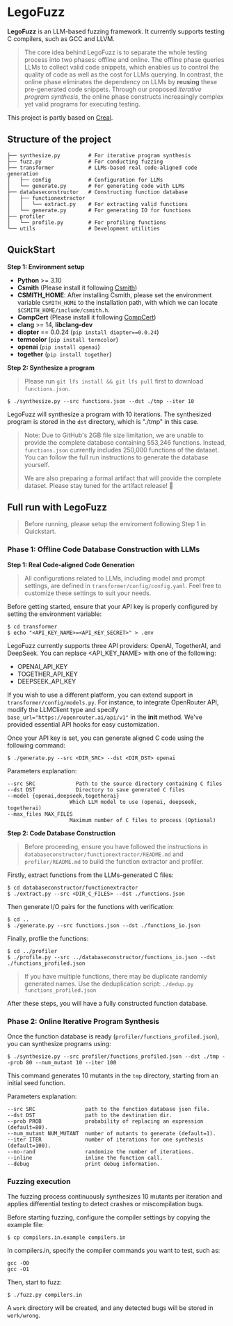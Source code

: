 # LegoFuzz

**LegoFuzz** is an LLM-based fuzzing framework. It currently supports testing C compilers, such as GCC and LLVM. 

> The core idea behind LegoFuzz is to separate the whole testing process into two phases: offline and online. The offline phase queries LLMs to collect valid code snippets, which enables us to control the quality of code as well as the cost for LLMs querying. In contrast, the online phase eliminates the dependency on LLMs by **reusing** these pre-generated code snippets. Through our proposed *iterative program synthesis*, the online phase constructs increasingly complex yet valid programs for executing testing. 

This project is partly based on [Creal](https://github.com/UniCodeSphere/Creal). 

## Structure of the project

```
├── synthesize.py         # For iterative program synthesis
├── fuzz.py               # For conducting fuzzing
├── transformer           # LLMs-based real code-aligned code generation
│   ├── config            # Configuration for LLMs
│   └── generate.py       # For generating code with LLMs
├── databaseconstructor   # Constructing function database
│   ├── functionextractor  
│   │   └── extract.py    # For extracting valid functions
│   └── generate.py       # For generating IO for functions
├── profiler              
│   └── profile.py        # For profiling functions
└── utils                 # Development utilities
```

## QuickStart

**Step 1: Environment setup**

- **Python** >= 3.10
- **Csmith** (Please install it following [Csmith](https://github.com/csmith-project/csmith))
- **CSMITH_HOME**: After installing Csmith, please set the environment variable `CSMITH_HOME` to the installation path, with which we can locate `$CSMITH_HOME/include/csmith.h`.
- **CompCert** (Please install it following [CompCert](https://compcert.org/man/manual002.html#install))
- **clang** >= 14, **libclang-dev**
- **diopter** == 0.0.24 (`pip install diopter==0.0.24`)
- **termcolor** (`pip install termcolor`)
- **openai** (`pip install openai`)
- **together** (`pip install together`)

**Step 2: Synthesize a program**

> Please run `git lfs install && git lfs pull` first to download `functions.json`.

```shell
$ ./synthesize.py --src functions.json --dst ./tmp --iter 10
```

LegoFuzz will synthesize a program with 10 iterations. The synthesized program is stored in the `dst` directory, which is "./tmp" in this case. 

> Note: Due to GitHub's 2GB file size limitation, we are unable to provide the complete database containing 553,246 functions. Instead, `functions.json` currently includes 250,000 functions of the dataset. You can follow the full run instructions to generate the database yourself. 
>
> We are also preparing a formal artifact that will provide the complete dataset. Please stay tuned for the artifact release! 🚀

## Full run with LegoFuzz

> Before running, please setup the enviroment following Step 1 in Quickstart.

### Phase 1: Offline Code Database Construction with LLMs

**Step 1: Real Code-aligned Code Generation**

> All configurations related to LLMs, including model and prompt settings, are defined in `transformer/config/config.yaml`. Feel free to customize these settings to suit your needs.

Before getting started, ensure that your API key is properly configured by setting the environment variable:

```shell
$ cd transformer
$ echo "<API_KEY_NAME>=<API_KEY_SECRET>" > .env
```

LegoFuzz currently supports three API providers: OpenAI, TogetherAI, and DeepSeek. You can replace <API_KEY_NAME> with one of the following:

- OPENAI_API_KEY
- TOGETHER_API_KEY
- DEEPSEEK_API_KEY

If you wish to use a different platform, you can extend support in `transformer/config/models.py`. For instance, to integrate OpenRouter API, modify the LLMClient type and specify `base_url="https://openrouter.ai/api/v1"` in the __init__ method. We've provided essential API hooks for easy customization.

Once your API key is set, you can generate aligned C code using the following command:

```shell
$ ./generate.py --src <DIR_SRC> --dst <DIR_DST> openai 
```

Parameters explanation:

```shell
--src SRC             Path to the source directory containing C files
--dst DST             Directory to save generated C files
--model {openai,deepseek,togetherai}
                    Which LLM model to use (openai, deepseek, togetherai)
--max_files MAX_FILES 
                    Maximum number of C files to process (Optional)
```

**Step 2: Code Database Construction**

> Before proceeding, ensure you have followed the instructions in `databaseconstructor/functionextractor/README.md` and `profiler/README.md` to build the function extractor and profiler.

Firstly, extract functions from the LLMs-generated C files:

```shell
$ cd databaseconstructor/functionextractor
$ ./extract.py --src <DIR_C_FILES> --dst ./functions.json
```

Then generate I/O pairs for the functions with verification:

```shell
$ cd ..
$ ./generate.py --src functions.json --dst ./functions_io.json
```

Finally, proflie the functions:

```shell
$ cd ../profiler
$ ./profile.py --src ../databaseconstructor/functions_io.json --dst ./functions_profiled.json
```

> If you have multiple functions, there may be duplicate randomly generated names. Use the deduplication script: `./dedup.py functions_profiled.json`

After these steps, you will have a fully constructed function database.

### Phase 2: Online Iterative Program Synthesis

Once the function database is ready (`profiler/functions_profiled.json`), you can synthesize programs using:

```shell
$ ./synthesize.py --src profiler/functions_profiled.json --dst ./tmp --prob 80 --num_mutant 10 --iter 100
```

This command generates 10 mutants in the `tmp` directory, starting from an initial seed function.

Parameters explanation:

```shell
--src SRC                path to the function database json file.
--dst DST                path to the destination dir.
--prob PROB              probability of replacing an expression (default=80). 
--num_mutant NUM_MUTANT  number of mutants to generate (default=1).
--iter ITER              number of iterations for one synthesis (default=100).
--no-rand                randomize the number of iterations.
--inline                 inline the function call.
--debug                  print debug information.
```

### Fuzzing execution

The fuzzing process continuously synthesizes 10 mutants per iteration and applies differential testing to detect crashes or miscompilation bugs. 

Before starting fuzzing, configure the compiler settings by copying the example file:

```shell
$ cp compilers.in.example compilers.in
```

In compilers.in, specify the compiler commands you want to test, such as:

```
gcc -O0
gcc -O1
```

Then, start to fuzz:

```shell
$ ./fuzz.py compilers.in
```

A `work` directory will be created, and any detected bugs will be stored in `work/wrong`.
